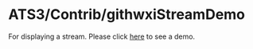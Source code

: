 # ATS3/Contrib/githwxiStreamDemo

For displaying a stream.
Please click [here](https://xanadu-lang.github.io/contrib/githwxi/StreamDemo/TEST/QueenPuzzle/2020-12-10/.)
to see a demo.
